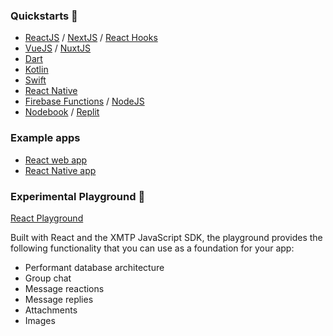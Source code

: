 ### Quickstarts 🏁

- [ReactJS](https://github.com/fabriguespe/xmtp-quickstart-reactjs) / [NextJS](https://github.com/fabriguespe/xmtp-quickstart-nextjs) / [React Hooks](https://github.com/fabriguespe/xmtp-quickstart-hooks)
- [VueJS](https://github.com/fabriguespe/xmtp-quickstart-vuejs) / [NuxtJS](https://github.com/fabriguespe/xmtp-quickstart-nuxtjs)
- [Dart](https://github.com/xmtp/xmtp-flutter)
- [Kotlin](https://github.com/xmtp/xmtp-android)
- [Swift](https://github.com/xmtp/xmtp-ios)
- [React Native](https://github.com/fabriguespe/xmtp-react-native-quickstart)
- [Firebase Functions](https://github.com/fabriguespe/xmtp-firebase-functions) / [NodeJS](https://github.com/fabriguespe/xmtp-quickstart-node)
- [Nodebook](https://github.com/fabriguespe/xmtp-nodebook) / [Replit](https://replit.com/join/iuwnpjqucq-neekolas)

### Example apps

- [React web app](https://github.com/xmtp/xmtp-quickstart-react)
- [React Native app](https://github.com/xmtp/example-chat-react-native)

### Experimental Playground 🎲

[React Playground](https://github.com/xmtp/xmtp-react-playground/)

Built with React and the XMTP JavaScript SDK, the playground provides the following functionality that you can use as a foundation for your app:

- Performant database architecture
- Group chat
- Message reactions
- Message replies
- Attachments
- Images
